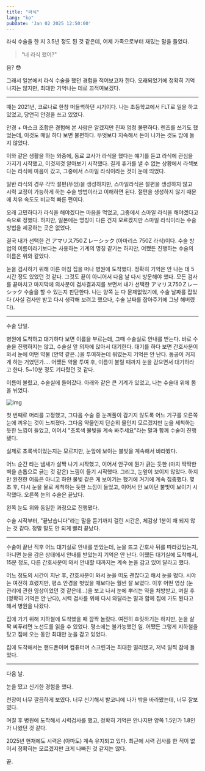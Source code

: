 ```yaml
---
title: "라식"
lang: "ko"
pubDate: 'Jan 02 2025 12:50:00'
---
```



라식 수술을 한 지 3.5년 정도 된 것 같은데, 어제 가족으로부터 재밌는 말을 들었다.

> "너 라식 했어?"

음? 😳 

그래서 일본에서 라식 수술을 했던 경험을 적어보고자 한다. 오래되었기에 정확히 기억나지는 않지만, 최대한 기억나는 데로 끄적여보겠다.

---

때는 2021년, 코로나로 한창 떠들썩하던 시기이다.
나는 초등학교에서 FLT로 일을 하고 있었고, 당연히 안경을 쓰고 있었다.

안경 + 마스크 조합은 경험해 본 사람은 알겠지만 진짜 엄청 불편하다. 렌즈를 쓰기도 했었는데, 이것도 매일 하다 보면 불편하다. 무엇보다 지속해서 돈이 나가는 것도 맘에 들지 않았다.

이와 같은 생활을 하는 와중에, 동료 교사가 라식을 했다는 얘기를 듣고 라식에 관심을 가지기 시작했고, 이것저것 알아보기 시작했다. 길게 휴가를 낼 수 없는 상황에서 라섹보다는 라식에 마음이 갔고, 그중에서 스마일 라식이라는 것이 눈에 띄었다.

일반 라식의 경우 각막 절편(뚜껑)을 생성하지만, 스마일라식은 절편을 생성하지 않고 시력 교정이 가능하게 하는 수술 방법이라고 이해하면 된다. 절편을 생성하지 않기 때문에 치유 속도도 비교적 빠른 편이다.

오래 고민하다가 라식을 해야겠다는 마음을 먹었고, 그중에서 스마일 라식을 해야겠다고 속으로 정했다. 하지만, 일본에는 명칭이 다른 건지 모르겠지만 스마일 라식이라는 수술 방법을 제공하는 곳은 없었다.

결국 내가 선택한 건 アマリス750Ｚレーシック (아마리스 750Z 라식)이다. 수술 방법의 이름이라기보다는 사용하는 기계의 명칭 같기는 하지만, 어쨌든 진행하는 수술의 이름은 위와 같았다.

눈을 검사하기 위해 이른 아침 집을 떠나 병원에 도착했다. 정확히 기억은 안 나는 데 5시간 정도 있었던 것 같다. 그것도 끝이 아니어서 다음 날 다시 방문해야 했다. 모든 검사를 끝마치고 마지막에 의사분이 검사결과지를 보면서 내가 선택한 アマリス750Ｚレーシック 수술을 할 수 있는지 판단한다. 나는 양쪽 눈 다 문제없었기에, 수술 날짜를 잡았다 (사실 검사만 받고 다시 생각해 보려고 했으나, 수술 날짜를 잡아주기에 그냥 해버렸다).

---

수술 당일.

병원에 도착하고 대기하다 보면 이름을 부르는데, 그때 수술실로 안내를 받는다. 바로 수술을 진행하지는 않고, 수술실 앞 의자에 앉아서 대기한다. 대기를 하다 보면 간호사분이 와서 눈에 어떤 약물 (안약 같은..)을 투여하는데 뭐였는지 기억은 안 난다. 동공이 커지게 하는 거였던가…. 어쨌든 약물 투여 후, 이름이 불릴 때까지 눈을 감으면서 대기하라고 한다. 5~10분 정도 기다렸던 것 같다.

이름이 불렸고, 수술실에 들어갔다. 아래와 같은 큰 기계가 있었고, 나는 수술대 위에 몸을 뉘었다.

![img](/images/amaris-750z.webp)

첫 번째로 머리를 고정했고, 그다음 수술 중 눈꺼풀이 감기지 않도록 어느 기구를 오른쪽 눈에 끼우는 것이 느껴졌다.
그다음 약물인지 단순히 물인지 모르겠지만 눈을 세척하는 듯한 느낌이 들었고, 이어서 "초록색 불빛을 계속 봐주세요"라는 말과 함께 수술이 진행됐다.

실제로 초록색이었는지는 모르지만, 눈앞에 보이는 불빛을 계속해서 바라봤다.

어느 순간 타는 냄새가 살짝 나기 시작했고, 이어서 안구에 뭔가 긁는 듯한 (마치 딱딱한 벽을 손톱으로 긁는 것 같은) 느낌이 들기 시작했다. 그리고, 눈앞이 보이지 않았다. 하지만 완전한 어둠은 아니고 하얀 불빛 같은 게 보이기는 했기에 거기에 계속 집중했다.
몇 초 후, 다시 눈을 물로 세척하는 듯한 느낌이 들었고, 이어서 안 보이던 불빛이 보이기 시작했다. 오른쪽 눈의 수술은 끝났다.

왼쪽 눈도 위와 동일한 과정으로 진행됐다.

수술 시작부터, "끝났습니다"라는 말을 듣기까지 걸린 시간은, 체감상 1분이 채 되지 않는 것 같다. 정말 말도 안 되게 빨리 끝났다.

---

수술이 끝난 직후 어느 대기실로 안내를 받았는데, 눈을 뜨고 간호사 뒤를 따라갔었는지, 아니면 눈을 감은 상태에서 안내를 받았는지 기억은 안 난다. 어쨌든 대기실에 도착해서, 15분 정도, 다른 간호사분이 와서 안내할 때까지는 계속 눈을 감고 있어 달라고 했다.

어느 정도의 시간이 지난 후, 간호사분이 와서 눈을 떠도 괜찮다고 해서 눈을 떴다. 시야는 여전히 흐렸지만, 평소 안경을 벗었을 때보다는 훨씬 잘 보였다. 이후 어떤 영상 (눈 관리에 관한 영상이었던 것 같은데...)을 보고 나서 눈에 뿌리는 약을 처방받고, 며칠 후 (정확히 기억은 안 난다),  시력 검사를 위해 다시 와달라는 말과 함께 집에 가도 된다고 해서 병원을 나왔다.

집에 가기 위해 지하철에 도착했을 때 깜짝 놀랐다. 여전히 흐릿하기는 하지만, 눈을 살짝 찌푸리면 노선도를 읽을 수 있었다. 평소에는 불가능했던 일. 어쨌든 그렇게 지하철을 탔고 집에 오는 동안 최대만 눈을 감고 있었다.

집에 도착해서는 핸드폰이며 컴퓨터며 스크린과는 최대한 멀리했고, 저녁 일찍 잠에 들었다.

---

다음 날.

눈을 떴고 신기한 경험을 했다. 

천장이 너무 깔끔하게 보였다. 너무 신기해서 발코니에 나가 밖을 바라봤는데, 너무 잘보였다.

며칠 후 병원에 도착해서 시력검사를 했고, 정확히 기억은 안나지만 양쪽 1.5인가 1.8인가 나왔던 것 같다.

2025년 현재에도 시력은 (아마도) 계속 유지되고 있다. 최근에 시력 검사를 한 적이 없어서 정확히는 모르겠지만 크게 나빠진 것 같지는 않다.


끝.



